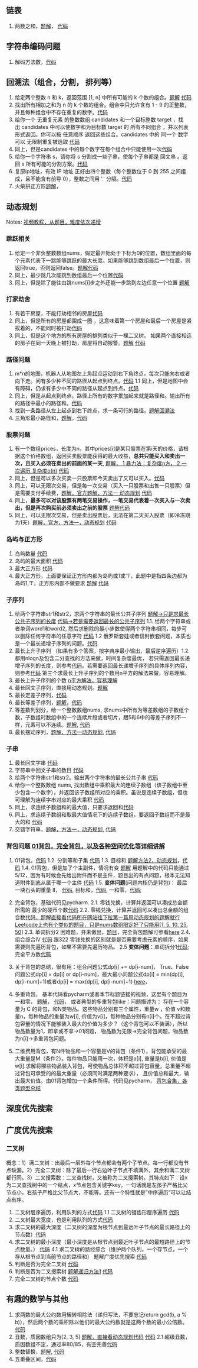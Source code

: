 ## 链表
1. 两数之和，[题解](https://leetcode-cn.com/problems/add-two-numbers/solution/liang-shu-xiang-jia-by-leetcode-solution/)， [代码 ](https://leetcode-cn.com/problems/add-two-numbers/submissions/)

## 字符串编码问题
1. 解码方法数，[代码](https://leetcode-cn.com/problems/decode-ways/)

## 回溯法（组合，分割， 排列等）
1. 给定两个整数 n 和 k，返回范围 [1, n] 中所有可能的 k 个数的组合。[题解](https://programmercarl.com/0077.%E7%BB%84%E5%90%88.html#%E5%9B%9E%E6%BA%AF%E6%B3%95%E4%B8%89%E9%83%A8%E6%9B%B2) [代码](https://leetcode-cn.com/problems/combinations/)
2. 找出所有相加之和为 n 的 k 个数的组合。组合中只允许含有 1 - 9 的正整数，并且每种组合中不存在重复的数字。[代码](https://leetcode-cn.com/problems/combination-sum-iii/)
3. 给你一个 无重复元素 的整数数组 candidates 和一个目标整数 target ，找出 candidates 中可以使数字和为目标数 target 的 所有不同组合 ，并以列表形式返回。你可以按 任意顺序 返回这些组合。candidates 中的 同一个 数字可以 无限制重复被选取 [代码](https://leetcode-cn.com/problems/combination-sum/)
4. 同上，但是candidates 中的每个数字在每个组合中只能使用一次[代码](https://leetcode-cn.com/problems/combination-sum-ii/)
5. 给你一个字符串 s，请你将 s 分割成一些子串，使每个子串都是 回文串 。返回 s 所有可能的分割方案。[代码](https://leetcode-cn.com/problems/palindrome-partitioning/)
6. 复原ip地址，有效 IP 地址 正好由四个整数（每个整数位于 0 到 255 之间组成，且不能含有前导 0），整数之间用 '.' 分隔。[代码](https://leetcode-cn.com/problems/restore-ip-addresses/)
7. 火柴拼正方形[题解](https://leetcode-cn.com/problems/matchsticks-to-square/solution/hui-su-suan-fa-jie-jue-ji-you-hua-chao-g-9iyl/)，
## 动态规划
Notes: [视频教程，从题目，难度依次递增](https://www.bilibili.com/video/BV178411H7hV/?spm_id_from=333.337.search-card.all.click&vd_source=7adf0cda936c36eebd7645a34ff0bcb8)
### 跳跃相关
1. 给定一个非负整数数组nums，假定最开始处于下标为0的位置，数组里面的每个元素代表下一跳能够跳跃的最大长度。如果能够跳到数组最后一个位置，则返回true，否则返回false。[题解](https://leetcode.cn/problems/jump-game/solution/tiao-yue-you-xi-by-leetcode-solution/)[代码](https://www.nowcoder.com/profile/850501027/codeBookDetail?submissionId=123384576)
2. 同上，最少跳几次能跳到数组最后一个位置[代码](https://www.nowcoder.com/profile/850501027/codeBookDetail?submissionId=123433063)
3. 同上，但是除了能往由跳nums[i]步之外还能一步跳到左边任意一个位置 [题解](https://leetcode-cn.com/problems/zui-xiao-tiao-yue-ci-shu/solution/zui-xiao-tiao-yue-ci-shu-by-leetcode-solution/)
### 打家劫舍
1. 有若干房屋，不能打劫相邻的房屋[代码](https://leetcode-cn.com/problems/house-robber/)
2. 同上，但是所有的房屋都围成一圈 ，这意味着第一个房屋和最后一个房屋是紧挨着的，不能同时被打劫[代码](https://leetcode-cn.com/problems/house-robber-ii/submissions/)
3. 同上，但是这个地方的所有房屋的排列类似于一棵二叉树。 如果两个直接相连的房子在同一天晚上被打劫，房屋将自动报警。[题解](https://programmercarl.com/0337.%E6%89%93%E5%AE%B6%E5%8A%AB%E8%88%8DIII.html#%E5%85%B6%E4%BB%96%E8%AF%AD%E8%A8%80%E7%89%88%E6%9C%AC) [代码](https://leetcode-cn.com/problems/house-robber-iii/submissions/)

### 路径问题
1. m*n的地图，机器人从地图左上角起点运动到右下角终点，每次只能向右或者向下走。问有多少种不同的路径从起点到终点。[代码](https://www.nowcoder.com/profile/850501027/codeBookDetail?submissionId=122424211)
1.1 同上，但是地图中会有障碍，仍求有多少中不同的路径从起点到终点。[代码](https://leetcode-cn.com/problems/unique-paths-ii/submissions/)
2. 同上，但是从起点到终点，路径上所有的数字累加起来就是路径和。输出所有的路径中最小的路径和。[代码](https://www.nowcoder.com/profile/850501027/codeBookDetail?submissionId=122617184)
3. 找到一条路径从左上起点到右下终点，求一条可行的路径。[题解回溯法](https://leetcode-cn.com/problems/robot-in-a-grid-lcci/solution/hui-su-mi-lu-de-ji-qi-ren-python-by-yuer-fcne/)
4. 三角形最小路径和，[题解](https://leetcode-cn.com/problems/triangle/solution/san-jiao-xing-zui-xiao-lu-jing-he-by-leetcode-solu/)，[代码](https://leetcode-cn.com/problems/triangle/submissions/)
### 股票问题
1. 有一个数组prices，长度为n，其中prices[i]是某只股票在第i天的价格，请根据这个价格数组，返回买卖股票能获得的最大收益，**总共只能买入和卖出一次，且买入必须在卖出的前面的某一天**, [题解， 1 暴力法：复杂度n方， 2 一次遍历 复杂度o(n)](https://leetcode-cn.com/problems/gu-piao-de-zui-da-li-run-lcof/solution/gu-piao-de-zui-da-li-run-by-leetcode-sol-0l1g/) [代码](https://leetcode-cn.com/problems/gu-piao-de-zui-da-li-run-lcof/submissions/)
2. 同上，但是可以多次买卖一只股票即今天卖出了又可以买入。[代码](https://leetcode-cn.com/problems/best-time-to-buy-and-sell-stock-ii/)
3. 同上，可以无限次交易，但是每一次交易（买入一只股票和出售一只股票）但是需要支付手续费，[题解，官方题解，方法一 动态规划](https://leetcode-cn.com/problems/best-time-to-buy-and-sell-stock-with-transaction-fee/solution/mai-mai-gu-piao-de-zui-jia-shi-ji-han-sh-rzlz/) [代码](https://leetcode-cn.com/problems/best-time-to-buy-and-sell-stock-with-transaction-fee/)
5. 同上，**最多可以对该股票有两笔交易操作，一笔交易代表着一次买入与一次卖出，但是再次购买前必须卖出之前的股票** [题解代码](https://www.nowcoder.com/profile/850501027/codeBookDetail?submissionId=125522718)
6. 同上，可以无限次交易，但是卖出股票后，无法在第二天买入股票（即冷冻期为1天）[题解，官方，方法一，动态规划](https://leetcode-cn.com/problems/best-time-to-buy-and-sell-stock-with-cooldown/solution/zui-jia-mai-mai-gu-piao-shi-ji-han-leng-dong-qi-4/) [代码](https://leetcode-cn.com/problems/best-time-to-buy-and-sell-stock-with-cooldown/submissions/)

### 岛屿与正方形
1. 岛屿数量 [代码](https://leetcode-cn.com/problems/number-of-islands/)
2. 岛屿的最大面积 [代码](https://leetcode-cn.com/problems/max-area-of-island/)
3. 最大正方形 [代码](https://leetcode-cn.com/problems/maximal-square/)
4. 最大正方形，上面要保证正方形内都为岛屿或1或'1'，此题中是指四条边都为岛屿1,'1'，正方形内部不做要求 [题解](https://leetcode-cn.com/problems/largest-1-bordered-square/solution/shu-ju-jie-gou-he-suan-fa-zui-da-de-yi-1-8l94/) [代码](https://leetcode-cn.com/problems/largest-1-bordered-square/submissions/)

### 子序列
1. 给两个字符串str1和str2，求两个字符串的最长公共子序列  [题解->只是求最长公共子序列的长度](https://leetcode-cn.com/problems/longest-common-subsequence/solution/zui-chang-gong-gong-zi-xu-lie-by-leetcod-y7u0/) [代码->若是需要返回最长的公共子序列](https://www.nowcoder.com/profile/850501027/codeBookDetail?submissionId=125364768)
1.1. 给两个字符串或者单词word1和word2, 然后求删除的最小步数使得两个字符串相同，每步可以删除任何字符串的任意字符 [代码](https://leetcode-cn.com/problems/delete-operation-for-two-strings/) 1.2 俄罗斯套娃或者信封嵌套问题，本质也是一个最长递增子序列的问题。[代码](https://leetcode-cn.com/problems/russian-doll-envelopes/submissions/)
2. 最长上升子序列 （如果有多个答案，按字典序最小输出，最后逆序遍历）1.2.都用nlogn及包含二分查找的方法来做，时间复杂度最优， 若只需返回最长递增子序列的长度，则参考[代码](https://leetcode-cn.com/problems/longest-increasing-subsequence/)。若需要返回最长递增子序列的具体序列内容，则参考[代码](https://www.nowcoder.com/profile/850501027/codeBookDetail?submissionId=122814242) 第三个求最长上升子序列的个数用n平方的解法来做，容易理解。
3. 最长上升子序列的个数
[n平方解法，容易理解](https://leetcode-cn.com/problems/number-of-longest-increasing-subsequence/solution/zui-chang-di-zeng-zi-xu-lie-de-ge-shu-by-w12f/)
4. 最长回文子序列，直接用动态规划。[题解](https://leetcode-cn.com/problems/longest-palindromic-subsequence/solution/zui-chang-hui-wen-zi-xu-lie-by-leetcode-hcjqp/)
5. 最长定差子序列，[代码](https://leetcode-cn.com/problems/longest-arithmetic-subsequence-of-given-difference/submissions/)
6. 最长等差子序列，[题解](https://leetcode-cn.com/problems/longest-arithmetic-subsequence/solution/java-dong-tai-gui-hua-by-merickbao-2-xij9/)，[代码](https://leetcode-cn.com/problems/longest-arithmetic-subsequence/submissions/)
7. 等差数列划分，给一个整数数组nums, 求nums中所有为等差数组的子数组个数，子数组时数组中的一个连续片段或者切片，跟5和6中的等差子序列不一样，元素可以不连续。[题解](https://leetcode-cn.com/problems/arithmetic-slices/solution/413-deng-chai-shu-lie-hua-fen-ii-python-48ahn/), [代码](https://leetcode-cn.com/problems/arithmetic-slices/submissions/)
8. 最长摆动序列，[题解，方法一动态规划](https://leetcode-cn.com/problems/wiggle-subsequence/solution/bai-dong-xu-lie-by-leetcode-solution-yh2m/), [代码](https://leetcode-cn.com/problems/wiggle-subsequence/submissions/)

### 子串
1. 最长回文字串 [代码](https://leetcode-cn.com/submissions/detail/242087686/)
2. 字符串中回文子串的数目 [代码](https://leetcode-cn.com/problems/palindromic-substrings/submissions/)
3. 给两个字符串str1和str2。输出两个字符串的最长公共子串 [代码](https://leetcode-cn.com/problems/maximum-length-of-repeated-subarray/submissions/)
4. 给你一个整数数组 nums, 找出数组中乘积最大的连续子数组（该子数组中至少包含一个数字），并返回该子数组所对应的乘积。虽说是连续子数组，但也可理解为连续字串对应的最大乘积 [代码](https://leetcode-cn.com/problems/maximum-product-subarray/submissions/)
5. 同上，求连续子数组和的最大值，只要求返回和[代码](https://www.nowcoder.com/profile/850501027/codeBookDetail?submissionId=122423021)
6. 同上，求连续子数组和取最大值情况下的连续子数组，要返回子数组而不是最大的和 [代码](https://www.nowcoder.com/profile/850501027/codeBookDetail?submissionId=123357490)
7. 交错字符串，[题解，方法一，动态规划](https://leetcode-cn.com/problems/interleaving-string/solution/jiao-cuo-zi-fu-chuan-by-leetcode-solution/), [代码](https://leetcode-cn.com/problems/interleaving-string/submissions/)

### 背包问题 [01背包，完全背包，以及各种空间优化等详细讲解](https://www.bilibili.com/video/BV1C7411K79w)
1. 01背包，[代码](https://www.nowcoder.com/profile/850501027/codeBookDetail?submissionId=126052389) 
1.2. 分割等和子集 [代码](https://leetcode-cn.com/problems/partition-equal-subset-sum/submissions/)
1.3. 目标和 [题解方法2，动态规划](https://leetcode-cn.com/problems/target-sum/solution/mu-biao-he-by-leetcode-solution-o0cp/)，[代码](https://leetcode-cn.com/problems/target-sum/submissions/)
1.4. 01背包，但是加了个主副件，情况有变 [题解](https://blog.nowcoder.net/n/82b5f014a8654c8b8dbff4fe4fa727bd?f=comment) 用题解中的代码只能通过5/12，因为有时候会先给出附件而不是主件，题目出的有点问题，根本无法知道附件到底从属于哪一个主件 [代码](https://www.nowcoder.com/profile/850501027/codeBookDetail?submissionId=125795479)
1.5. **变体问题**(问题内核仍是背包)： 最后一块石头的重量 II， [代码](https://leetcode.cn/problems/last-stone-weight-ii/description/), 目标和，[代码](https://leetcode.cn/problems/target-sum/description/), 一和零，[代码](https://leetcode.cn/problems/ones-and-zeroes/submissions/625970269/); 
3. 完全背包，基础代码见pycharm. 
2.1. 零钱兑换，计算并返回可以凑成总金额所需的 最少的硬币个数[代码](https://leetcode-cn.com/problems/coin-change/)
2.2. 零钱兑换，计算并返回可以凑出总金额的组合数[代码，题解直接看代码所在网站往下拉第一篇用动态规划的题解就行](https://www.nowcoder.com/profile/850501027/codeBookDetail?submissionId=123422982) [Leetcode上也有个类似的题目，只是nums数组限定好了只能用[1, 5, 10, 25, 50]](https://leetcode-cn.com/problems/coin-lcci/submissions/)
2.3. 单词拆分2 困难题，并未做出，[题目](https://leetcode-cn.com/problems/word-break-ii/)，完全背包题解可参看[here](https://www.yanxishe.com/columnDetail/25918)
2.4. 组合综合Ⅳ [代码](https://leetcode-cn.com/problems/combination-sum-iv/submissions/) 跟322 零钱兑换的区别就是是否需要考虑元素的顺序，如果需要则先遍历背包，如果不需要先遍历物品。
2.5 **变体问题**：单词拆分1[代码](https://leetcode.cn/problems/word-break/description/); 完全平方数[代码](https://leetcode.cn/problems/perfect-squares/description/)
5. 关于背包的总结，很有用：组合问题公式dp[i] += dp[i-num]，
True、False问题公式dp[i] = dp[i] or dp[i-num]，最大最小问题公式dp[i] = min(dp[i], dp[i-num]+1)或者dp[i] = max(dp[i], dp[i-num]+1) [here](https://leetcode-cn.com/problems/combination-sum-iv/solution/xi-wang-yong-yi-chong-gui-lu-gao-ding-bei-bao-wen-/)， 

6. 多重背包， 基本代码看pycharm或者本节标题链接的视频，这里有个题目为一和零， [题解](https://blog.csdn.net/destiny_balabala/article/details/104167087)， [代码](https://leetcode-cn.com/problems/ones-and-zeroes/submissions/)， 或者典型的多重背包like：问题描述为： 存在一个容量为 C 的背包，和N类物品。这些物品分别有三个属性，重量w ，价值 v和数量n，每种物品的重量为w[i], 价值为v[i]，每种物品分别有n[i]个。在不超过背包容量的情况下能够装入最大的价值为多少？（这个背包可以不装满），所以物品数量为1，即拿或不拿->01问题， 物品数为无限->完全背包问题，物品数为n[i]->多重背包问题。
7. 二维费用背包，有N件物品和一个容量是V的背包（条件1），背包能承受的最大重量是M（条件2）。每件物品只能用一次，体积是a[i], 重量是b[i], 价值是w[i].求解将哪些物品装入背包，可使物品总体积不超过背包容量，总重量不超过背包可承受的的最大重量（必须同时满足两种要求）， 且价值总和最大，输出最大价值。由01背包增加一个条件所得。代码见pycharm， [背包合集，各类题型总结](https://www.yanxishe.com/columnDetail/25918)
## 深度优先搜索
## 广度优先搜索
### 二叉树
概念：1）满二叉树：出最后一层外每个节点都会有两个子节点。每一行都没有节点缺漏。2）完全二叉树：除了最后一行右边叶子节点不填满外，其余和满二叉树都行同。3）二叉搜索数：二叉查找树，又被称为二叉搜索树。其特点如下：设x为二叉查找树中的一个结点，x节点包含关键字key，一句话就是左孩子严格比父节点小，右孩子严格比父节点大，不能等。还有一个特性就是”中序遍历“可以让结点有序。
1. 二叉树层序遍历，利用队列的方式[代码](https://leetcode-cn.com/problems/binary-tree-level-order-traversal-ii/submissions/)
1.1 二叉树的锯齿形层序遍历 [代码](https://leetcode-cn.com/problems/binary-tree-zigzag-level-order-traversal/)
2. 二叉树最大宽度，也是利用队列的方式[代码](https://www.nowcoder.com/profile/850501027/codeBookDetail?submissionId=123428252) 
5. 求二叉树的最大深度（二叉树的深度为根节点到最远叶子节点的最长路径上的节点数）[代码](https://leetcode-cn.com/problems/maximum-depth-of-binary-tree/)
4. 求二叉树的最小深度（最小深度是从根节点到最近叶子节点的最短路径上的节点数量。） [代码](https://leetcode-cn.com/problems/minimum-depth-of-binary-tree/submissions/)
4.1 求二叉树的路经综合（维护两个队列，一个存节点，一个存从根节点到当前节点的路径和） 题解广度优先搜索 [代码](https://leetcode-cn.com/problems/path-sum/solution/lu-jing-zong-he-by-leetcode-solution/)
3. 判断是否为完全二叉树 [代码](https://leetcode-cn.com/problems/check-completeness-of-a-binary-tree/submissions/)
4. 判断是否为二叉搜索树 [题解递归方法1](https://leetcode-cn.com/problems/validate-binary-search-tree/solution/yan-zheng-er-cha-sou-suo-shu-by-leetcode-solution/) [代码](https://leetcode-cn.com/problems/validate-binary-search-tree/)
5. 完全二叉树的节点个数 [代码](https://leetcode-cn.com/problems/count-complete-tree-nodes/)

## 有趣的数学与其他
1. 求两数的最大公约数用辗转相除法（递归写法，不要忘记return gcd(b, a % b)），然后两个数的乘积除以他们的最大公约数就是这两个数的最小公倍数。[代码](https://www.nowcoder.com/profile/850501027/codeBookDetail?submissionId=125913628)
2. 丑数，质因数组只为[2, 3, 5] [题解，直接看动态规划代码](https://leetcode-cn.com/problems/ugly-number-ii/solution/chou-shu-ii-by-leetcode-solution-uoqd/) [代码](https://leetcode-cn.com/problems/ugly-number-ii/submissions/) 2.1 超级丑数，质因数组不定，通过率80/85，有空完善[代码](https://leetcode-cn.com/problems/super-ugly-number/submissions/)
3. 整数替换，[题解](https://leetcode-cn.com/problems/integer-replacement/solution/zheng-shu-ti-huan-by-leetcode-solution-swef/), [代码](https://leetcode-cn.com/problems/integer-replacement/)
4. 五重叠区间，[代码](https://leetcode-cn.com/problems/non-overlapping-intervals/submissions/)

